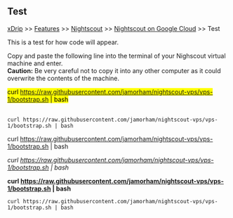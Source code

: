 ## Test  
[xDrip](../../README.md) >> [Features](../Features_page) >> [Nightscout](../Nightscout_page) >> [Nightscout on Google Cloud](./GoogleCloud) >> Test  
  
This is a test for how code will appear.  

Copy and paste the following line into the terminal of your Nighscout virtual machine and enter.  
**Caution:** Be very careful not to copy it into any other computer as it could overwrite the contents of the machine.  
  
<mark>curl https://raw.githubusercontent.com/jamorham/nightscout-vps/vps-1/bootstrap.sh | bash</mark>  
<br/>  
  
```
curl https://raw.githubusercontent.com/jamorham/nightscout-vps/vps-1/bootstrap.sh | bash
```
  
curl https://raw.githubusercontent.com/jamorham/nightscout-vps/vps-1/bootstrap.sh \| bash  
  
*curl https://raw.githubusercontent.com/jamorham/nightscout-vps/vps-1/bootstrap.sh | bash*  
  
**curl https://raw.githubusercontent.com/jamorham/nightscout-vps/vps-1/bootstrap.sh | bash**  
  
``curl https://raw.githubusercontent.com/jamorham/nightscout-vps/vps-1/bootstrap.sh | bash``  
